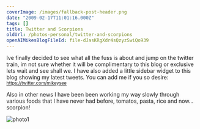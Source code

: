 ```yaml
---
coverImage: /images/fallback-post-header.png
date: "2009-02-17T11:01:16.000Z"
tags: []
title: Twitter and Scorpions
oldUrl: /photos-personal/twitter-and-scorpions
openAIMikesBlogFileId: file-dJasKRgXdr4sQzyzSwiQo939
---
```


Ive finally decided to see what all the fuss is about and jump on the twitter train, im not sure whether it will be complimentary to this blog or exclusive lets wait and see shall we. I have also added a little sidebar widget to this blog showing my latest tweets. You can add me if you so desire: [<small>https://twitter.com/<span id="username_url">mikeysee</span></small>](https://twitter.com/mikeysee)

<!-- more -->

<span>Also in other news I have been been working my way slowly through various foods that I have never had before, tomatos, pasta, rice and now... scorpion! </span>

<span>![photo1](https://www.mikecann.blog/wp-content/uploads/2009/02/photo1.jpg "photo1")
</span>
